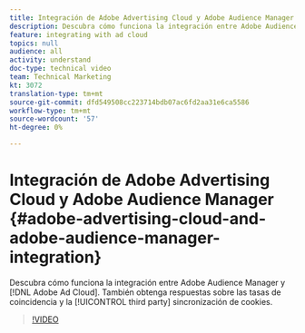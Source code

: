 ```yaml
---
title: Integración de Adobe Advertising Cloud y Adobe Audience Manager
description: Descubra cómo funciona la integración entre Adobe Audience Manager y Adobe Ad Cloud. También puede obtener respuestas sobre las tasas de coincidencia y la sincronización de cookies de terceros.
feature: integrating with ad cloud
topics: null
audience: all
activity: understand
doc-type: technical video
team: Technical Marketing
kt: 3072
translation-type: tm+mt
source-git-commit: dfd549508cc223714bdb07ac6fd2aa31e6ca5586
workflow-type: tm+mt
source-wordcount: '57'
ht-degree: 0%

---
```



# Integración de Adobe Advertising Cloud y Adobe Audience Manager {#adobe-advertising-cloud-and-adobe-audience-manager-integration}

Descubra cómo funciona la integración entre Adobe Audience Manager y [!DNL Adobe Ad Cloud]. También obtenga respuestas sobre las tasas de coincidencia y la [!UICONTROL third party] sincronización de cookies.

>[!VIDEO](https://video.tv.adobe.com/v/25894/?quality=12)